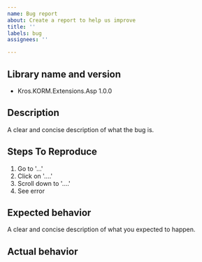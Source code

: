```yaml
---
name: Bug report
about: Create a report to help us improve
title: ''
labels: bug
assignees: ''

---
```


## Library name and version
- Kros.KORM.Extensions.Asp 1.0.0

## Description
A clear and concise description of what the bug is.

## Steps To Reproduce
1. Go to '...'
2. Click on '....'
3. Scroll down to '....'
4. See error

## Expected behavior
A clear and concise description of what you expected to happen.

## Actual behavior
